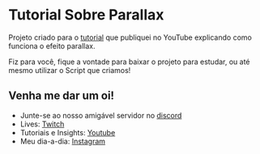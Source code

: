 # Tutorial Sobre Parallax

Projeto criado para o [tutorial](https://www.youtube.com/watch?v=qsVp9-ZK1hU) que publiquei no YouTube explicando como funciona o efeito parallax. 

Fiz para você, fique a vontade para baixar o projeto para estudar, ou até mesmo utilizar o Script que criamos!

## Venha me dar um oi!

- Junte-se ao nosso amigável servidor no [discord](https://discord.gg/uvgWxNPk)
- Lives: [Twitch](https://twitch.tv/indiegabo_dev)
- Tutoriais e Insights: [Youtube](https://www.youtube.com/channel/UCr2JYXnHOpc7Sj6M-A5BcKg)
- Meu dia-a-dia: [Instagram](https://instagram.com/indiegabo)
